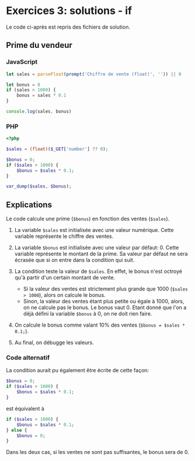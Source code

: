 # Exercices 3: solutions - if

Le code ci-après est repris des fichiers de solution.

## Prime du vendeur

### JavaScript

```javascript
let sales = parseFloat(prompt('Chiffre de vente (float)', '')) || 0

let bonus = 0
if (sales > 1000) {
    bonus = sales * 0.1
}

console.log(sales, bonus)
```

### PHP

```php
<?php

$sales = (float)($_GET['number'] ?? 0);

$bonus = 0;
if ($sales > 1000) {
    $bonus = $sales * 0.1;
}

var_dump($sales, $bonus);
```

## Explications

Le code calcule une prime (`$bonus`) en fonction des ventes (`$sales`).

 1. La variable `$sales` est initialisée avec une valeur numérique. Cette variable représente le chiffre des ventes.

 2. La variable `$bonus` est initialisée avec une valeur par défaut: 0. Cette variable représente le montant de la prime. Sa valeur par défaut ne sera écrasée que si on entre dans la condition qui suit.

 3. La condition teste la valeur de `$sales`. En effet, le bonus n'est octroyé qu'à partir d'un certain montant de vente. 
    - Si la valeur des ventes est strictement plus grande que 1000 (`$sales > 1000`), alors on calcule le bonus.
    - Sinon, la valeur des ventes étant plus petite ou égale à 1000, alors, on ne calcule pas le bonus. Le bonus vaut 0. Etant donné que l'on a déjà défini la variable `$bonus` à 0, on ne doit rien faire.

4. On calcule le bonus comme valant 10% des ventes (`$bonus = $sales * 0.1;`).

5. Au final, on débugge les valeurs.

### Code alternatif

La condition aurait pu également être écrite de cette façon:

```php
$bonus = 0;
if ($sales > 1000) {
    $bonus = $sales * 0.1;
}
```

est équivalent à

```php
if ($sales > 1000) {
    $bonus = $sales * 0.1;
} else {
    $bonus = 0;
}
```

Dans les deux cas, si les ventes ne sont pas suffisantes, le bonus sera de 0.
